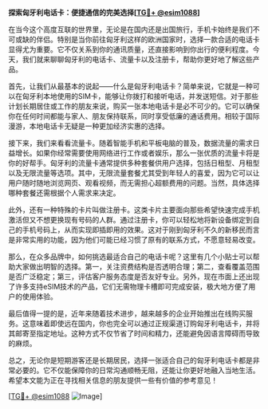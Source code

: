 **探索匈牙利电话卡：便捷通信的完美选择[[TG💪+ @esim1088](https://t.me/s/esim1088)]**

在当今这个高度互联的世界里，无论是在国内还是出国旅行，手机卡始终是我们不可或缺的伴侣。特别是当你前往匈牙利这样的欧洲国家时，选择一款合适的电话卡显得尤为重要。它不仅关系到你的通讯质量，还直接影响到你出行的便利程度。今天，我们就来聊聊匈牙利的电话卡、流量卡以及注册卡，帮助你更好地了解这些产品。

首先，让我们从最基本的说起——什么是匈牙利电话卡？简单来说，它就是一种可以在匈牙利本地使用的SIM卡，能够让你拨打和接听电话，并发送短信。对于那些计划长期居住或工作的朋友来说，购买一张本地电话卡是必不可少的。它可以确保你在任何时间都能与家人、朋友保持联系，同时享受低廉的通话费用。相较于国际漫游，本地电话卡无疑是一种更加经济实惠的选择。

接下来，我们来看看流量卡。随着智能手机和平板电脑的普及，数据流量的需求日益增长。如果你经常需要使用网络进行工作或者娱乐，那么一张优质的流量卡将是你的好帮手。匈牙利的流量卡通常提供多种套餐供用户选择，包括日租型、月租型以及无限流量等选项。其中，无限流量套餐尤其受到年轻人的喜爱，因为它可以让用户随时随地浏览网页、观看视频，而无需担心超额费用的问题。当然，具体选择哪种套餐还需根据个人需求来决定。

此外，还有一种特殊的卡片叫做注册卡。这类卡片主要面向那些希望快速完成手机激活但又不想更换现有号码的人群。通过注册卡，你可以轻松地将新设备绑定到自己的手机号码上，从而实现即插即用的效果。这对于刚到匈牙利不久的新移民而言是非常实用的功能，因为他们可能已经习惯了原有的联系方式，不愿意轻易改变。

那么，在众多品牌中，如何挑选最适合自己的电话卡呢？这里有几个小贴士可以帮助大家做出明智的选择。第一，关注资费结构是否透明合理；第二，查看覆盖范围是否广泛稳定；第三，评估客户服务态度是否友好专业。另外，现在市面上还出现了许多支持eSIM技术的产品，它们无需物理卡槽即可完成安装，极大地方便了用户的使用体验。

最后值得一提的是，近年来随着技术进步，越来越多的企业开始推出在线购买服务。这意味着即使远在国内，你也完全可以通过正规渠道订购匈牙利电话卡，并将其邮寄至指定地址。这种方式不仅节省了时间和精力，还能避免因语言障碍而导致的麻烦。

总之，无论你是短期游客还是长期居民，选择一张适合自己的匈牙利电话卡都是非常必要的。它不仅能保障你的日常沟通顺畅无阻，还能让你更好地融入当地生活。希望本文能为正在寻找相关信息的朋友提供一些有价值的参考意见！

[[TG💪+ @esim1088](https://t.me/s/esim1088) ![Image](https://i.postimg.cc/4NQfJmqS/Snipaste-2025-05-13-00-14-12.png)]